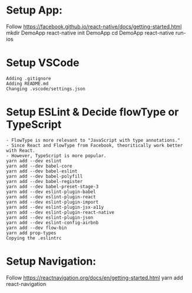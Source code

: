 # Setup App:
Follow https://facebook.github.io/react-native/docs/getting-started.html
    mkdir DemoApp
    react-native init DemoApp
    cd DemoApp
    react-native run-ios

# Setup VSCode
    Adding .gitignore
    Adding README.md
    Changing .vscode/settings.json

# Setup ESLint & Decide flowType or TypeScript
    - FlowType is more relevant to "JavaScript with type annotations."
    - Since React and FlowType from Facebook, theoritically work better with React.
    - However, TypeScript is more popular.
    yarn add --dev eslint
    yarn add --dev babel-core
    yarn add --dev babel-eslint
    yarn add --dev babel-polyfill
    yarn add --dev babel-register
    yarn add --dev babel-preset-stage-3
    yarn add --dev eslint-plugin-babel
    yarn add --dev eslint-plugin-react
    yarn add --dev eslint-plugin-import
    yarn add --dev eslint-plugin-jsx-a11y
    yarn add --dev eslint-plugin-react-native
    yarn add --dev eslint-plugin-json
    yarn add --dev eslint-config-airbnb
    yarn add --dev flow-bin
    yarn add prop-types
    Copying the .eslintrc


# Setup Navigation:
Follow https://reactnavigation.org/docs/en/getting-started.html
    yarn add react-navigation


